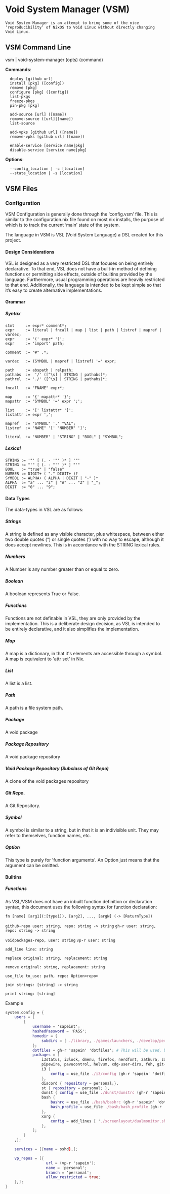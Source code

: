 # Void System Manager (VSM)
    Void System Manager is an attempt to bring some of the nice ‘reproducibility’ of NixOS to Void Linux without directly changing Void Linux.


## VSM Command Line  
vsm | void-system-manager (opts) (command)

**Commands**:
```
  deploy [github url]
  install [pkg] ([config])
  remove [pkg]
  configure [pkg] ([config])
  list-pkgs
  freeze-pkgs
  pin-pkg [pkg]

  add-source [url] ([name])
  remove-source ([url]|[name])
  list-source
    
  add-vpks [github url] ([name])
  remove-vpks [github url] ([name])

  enable-service [service name|pkg]
  disable-service [service name|pkg]
```

**Options**:
```
  --config_location | -c [location]
  --state_location | -s [location]
```

## VSM Files  
### Configuration  
VSM Configuration is generally done through the ‘config.vsm’ file. This is
similar to the configuration.nix file found on most nix installs, the
purpose of which is to track the current ‘main’ state of the system. 

The language in VSM is VSL (Void System Language) a DSL created for this
project.

#### Design Considerations
VSL is designed as a very restricted DSL that focuses on being entirely
declarative. To that end, VSL does not have a built-in method of defining
functions or permitting side effects, outside of builtins provided by the
language. Furthermore, usual programming operations are heavily restricted to
that end. Additionally, the language is intended to be kept simple so that it’s
easy to create alternative implementations. 

#### Grammar
##### Syntax

```ebnf
stmt     := expr* comment*;
expr     := literal | fncall | map | list | path | listref | mapref | vardec;
expr     := '(' expr* ')';
expr     := 'import' path;

comment  := "#" .*;

vardec   := (SYMBOL | mapref | listref) '=' expr;

path     := abspath | relpath;
pathabs  :=  '/' ([^\s] | STRING | pathabs)*;
pathrel  := './' ([^\s] | STRING | pathabs)*;

fncall   := "FNAME" expr*;

map      := '{' mapattr* '}';
mapattr  := "SYMBOL" '=' expr ';';

list     := '[' listattr* ']';
listattr := expr ',';

mapref   := "SYMBOL" '.' "VAL";
listref  := "NAME" '[' "NUMBER" ']';

literal  := "NUMBER" | "STRING" | "BOOL" | "SYMBOL";
```

##### Lexical
```
STRING := '"' [ (. - '"' )* ] '"'
STRING := "'" [ (. - "'" )* ] "'"
BOOL   := "true" | "false"
NUMBER := DIGIT+ ( "." DIGIT+ )?
SYMBOL := ALPHA+ ( ALPHA | DIGIT | "-" )*
ALPHA  := "a" ... "z" | "A" ... "Z" | "_";
DIGIT  := "0" ... "9";
```


#### Data Types
The data-types in VSL are as follows:

##### Strings
A string is defined as any visible character, plus whitespace, between either
two double quotes (“) or single quotes (‘) with no way to escape, although it
does accept newlines. This is in accordance with the STRING lexical rules.

##### Numbers
A Number is any number greater than or equal to zero.

##### Boolean
A boolean represents True or False.

##### Functions
Functions are not definable in VSL, they are only provided by the
implementation. This is a deliberate design decision, as VSL is intended to be
entirely declarative, and it also simplifies the implementation. 

##### Map
A map is a dictionary, in that it's elements are accessible through a symbol.
A map is equivalent to 'attr set' in Nix.

##### List
A list is a list.

##### Path
A path is a file system path.

##### Package
A void package

##### Package Repository
A void package repository

##### Void Package Repository (Subclass of Git Repo)
A clone of the void packages repository

##### Git Repo.
A Git Repository.

##### Symbol
A symbol is similar to a string, but in that it is an indivisible unit. They may refer to themselves,
function names, etc.

##### Option
This type is purely for 'function arguments'. An Option<T> just means that the argument can be omitted.

#### Builtins
##### Functions
As VSL/VSM does not have an inbuilt function definition or declaration syntax, this document uses the following syntax for function declaration:

`fn [name] [arg1](:[type1]), [arg2], ..., [argN] (-> [ReturnType])`

`github-repo user: string, repo: string -> string`
`gh-r user: string, repo: string -> string`


`voidpackages-repo, user: string`
`vp-r user: string`

`add_line line: string`


`replace original: string, replacement: string`


`remove original: string, replacement: string`


`use_file to_use: path, repo: Option<repo>`


`join strings: [string] -> string`

`print string: [string]`



Example
```nix
system.config = {
    users = [
        {
            username = 'sapeint';
            hashedPassword = 'PASS';
            homedir = {
                subdirs = [ ./library, ./games/launchers, ./develop/personal, ./writing, ./videos, ./ttrpg, ];
            };
            dotfiles = gh-r 'sapein' 'dotfiles'; # This will be used, but partially overridden
            packages = [ 
                i3status, i3lock, dmenu, firefox, nerdfont, zathura, zathura-pdf-mupdf, ctags, socat, krita, telegram-desktop, pulseaudio,
                pipewire, pavucontrol, helvum, xdg-user-dirs, feh, git-lfs, wireplumber, steam, stalonetray, 
                i3 {
                    config = use_file ./i3/config (gh-r 'sapein' 'dotfiles');
                },
                discord { repository = personal;},
                st { repository = personal; },
                dunst { config = use_file ./dunst/dunstrc (gh-r 'sapein' 'dotfiles'); },
                bash {
                    bashrc = use_file ./bash/bashrc (gh-r 'sapein' 'dotfiles');
                    bash_profile = use_file ./bash/bash_profile (gh-r 'sapein' 'dotfiles'); 
                },
                xorg {
                    config = add_lines [ './screenlayout/dualmonitor.sh', 'dbus-run-session i3',];
                },
            ];
        }
    ,];

    services = [{name = sshd},];

    vp_repos = [{
                  url = (vp-r 'sapein');
                  name = 'personal';
                  branch = 'personal';
                  allow_restricted = true; 
    },];
}
```
